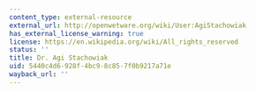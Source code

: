 ```yaml
---
content_type: external-resource
external_url: http://openwetware.org/wiki/User:AgiStachowiak
has_external_license_warning: true
license: https://en.wikipedia.org/wiki/All_rights_reserved
status: ''
title: Dr. Agi Stachowiak
uid: 5440c4d6-928f-4bc9-8c85-7f0b9217a71e
wayback_url: ''
---
```

